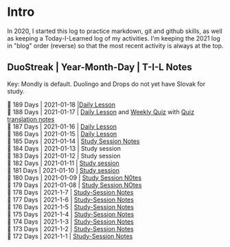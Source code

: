 # Intro
In 2020, I started this log to practice markdown, git and github skills, as well as keeping a Today-I-Learned log of my activities. I'm keeping the 2021 log in "blog" order (reverse) so that the most recent activity is always at the top. 


## DuoStreak | Year-Month-Day | T-I-L Notes 
Key: Mondly is default. Duolingo and Drops do not yet have Slovak for study. <br>


:european_castle: 189 Days | 2021-01-18 |[Daily Lesson](https://github.com/EO4wellness/T-I-L/blob/main/polyglot/eslovaco/studies/2021-01-Jan/2021-01-18.md)<br>
:european_castle: 188 Days | 2021-01-17 | [Daily Lesson](https://github.com/EO4wellness/T-I-L/blob/main/polyglot/eslovaco/images/2021-01-17-study%20session.jpg) and [Weekly Quiz](https://github.com/EO4wellness/T-I-L/blob/main/polyglot/eslovaco/images/2021-01-17-weekly-quiz.jpg) with [Quiz translation notes](https://github.com/EO4wellness/T-I-L/blob/main/polyglot/eslovaco/studies/2021-01-Jan/2021-01-17-Slovak-Quiz.md)<br>
:european_castle: 187 Days | 2021-01-16 | [Daily Lesson](https://github.com/EO4wellness/T-I-L/blob/main/polyglot/eslovaco/studies/2021-01-Jan/2021-01-16.md) <br>
:european_castle: 186 Days | 2021-01-15 | [Daily Lesson](https://github.com/EO4wellness/T-I-L/blob/main/polyglot/eslovaco/studies/2021-01-Jan/2021-01-15.md) <br>
:european_castle: 185 Days | 2021-01-14 | [Study Session Notes](
https://github.com/EO4wellness/T-I-L/blob/main/polyglot/eslovaco/studies/2021-01-Jan/2020-01-14.md)<br>
:european_castle: 184 Days | 2021-01-13 | Study session<br>
:european_castle: 183 Days | 2021-01-12 | Study session<br>
:european_castle: 182 Days | 2021-01-11 | [Study session](https://github.com/EO4wellness/T-I-L/blob/main/polyglot/eslovaco/studies/2021-01-Jan/2021-01-11.md) <br>
:european_castle: 181 Days | 2021-01-10 | [Study session](https://github.com/EO4wellness/T-I-L/blob/main/polyglot/eslovaco/studies/2021-01-Jan/2021-01-10.md)<br>
:european_castle: 180 Days | 2021-01-09 | [Study Session N0tes](https://github.com/EO4wellness/T-I-L/blob/main/polyglot/eslovaco/studies/2021-01-Jan/2021-01-09.md)<br>
:european_castle: 179 Days | 2021-01-08 | [Study Session NOtes](https://github.com/EO4wellness/T-I-L/blob/main/polyglot/eslovaco/studies/2021-01-Jan/2021-01-08.md)<br>
:european_castle:  178 Days | 2021-1-7 | [Study-Session Notes](https://github.com/EO4wellness/T-I-L/blob/main/polyglot/eslovaco/studies/2021-01-Jan/2021-01-07.md) <br>
:european_castle:  177 Days | 2021-1-6 | [Study-Session Notes](https://github.com/EO4wellness/T-I-L/blob/main/polyglot/eslovaco/studies/2021-01-Jan/2021-01-06.md) <br>
:european_castle:  176 Days | 2021-1-5 | [Study-Session Notes](https://github.com/EO4wellness/T-I-L/blob/main/polyglot/eslovaco/studies/2021-01-Jan/2021-01-05.md) <br>
:european_castle:  175 Days | 2021-1-4 | [Study-Session Notes](https://github.com/EO4wellness/T-I-L/blob/main/polyglot/eslovaco/studies/2021-01-Jan/2021-01-04.md) <br>
:european_castle:  174 Days | 2021-1-3 | [Study-Session Notes](https://github.com/EO4wellness/T-I-L/blob/main/polyglot/eslovaco/studies/2021-01-Jan/2021-01-03.md) <br>
:european_castle:  173 Days | 2021-1-2 | [Study-Session Notes](https://github.com/EO4wellness/T-I-L/blob/main/polyglot/eslovaco/studies/2021-01-Jan/2021-01-02.md) <br>
:european_castle:  172 Days | 2021-1-1 | [Study-Session Notes](https://github.com/EO4wellness/T-I-L/blob/main/polyglot/eslovaco/studies/2021-01-Jan/2021-01-01.md) <br>
